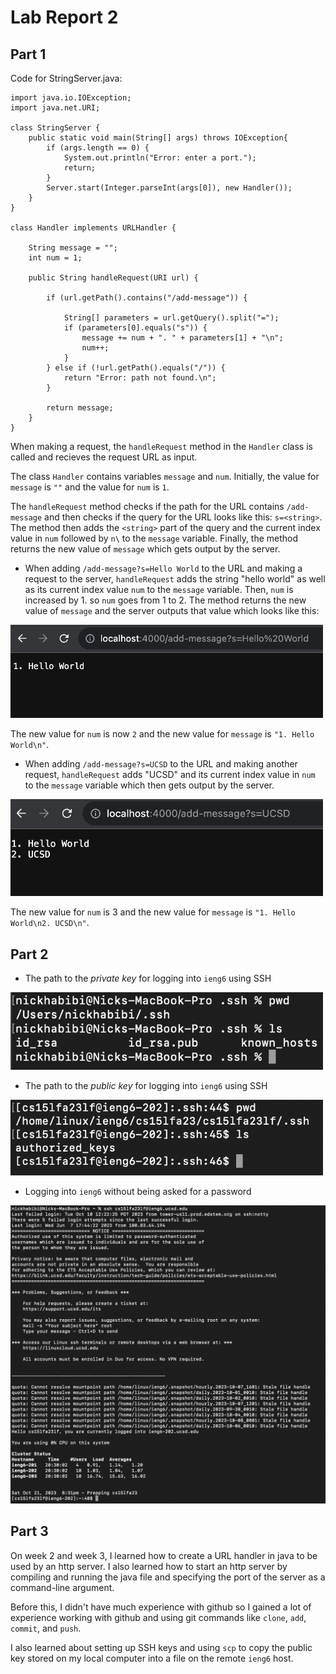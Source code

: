 <style>
    img[alt=sshot], img[alt=keys] {
        width:500px;
    }
</style>

# Lab Report 2

## Part 1

Code for StringServer.java:

```
import java.io.IOException;
import java.net.URI;

class StringServer {
    public static void main(String[] args) throws IOException{
        if (args.length == 0) {
            System.out.println("Error: enter a port.");
            return;
        }
        Server.start(Integer.parseInt(args[0]), new Handler());
    }
}

class Handler implements URLHandler {
    
    String message = "";
    int num = 1;

    public String handleRequest(URI url) {

        if (url.getPath().contains("/add-message")) {

            String[] parameters = url.getQuery().split("=");
            if (parameters[0].equals("s")) {
                message += num + ". " + parameters[1] + "\n";
                num++;
            }
        } else if (!url.getPath().equals("/")) {
            return "Error: path not found.\n";
        }

        return message;
    }
}
```

When making a request, the `handleRequest` method in the `Handler` class is called and recieves the request URL as input. 

The class `Handler` contains variables `message` and `num`. Initially, the value for `message` is `""` and the value for `num` is `1`.

The `handleRequest` method checks if the path for the URL contains `/add-message` and then checks if the query for the URL looks like this: `s=<string>`. The method then adds the `<string>` part of the query and the current index value in `num` followed by `n\` to the `message` variable. Finally, the method returns the new value of `message` which gets output by the server.

- When adding `/add-message?s=Hello World` to the URL and making a request to the server, `handleRequest` adds the string "hello world" as well as its current index value `num` to the `message` variable. Then, `num` is increased by 1. so `num` goes from 1 to 2. The method returns the new value of `message` and the server outputs that value which looks like this:

![sshot](./images/lab-2-1.png)

The new value for `num` is now `2` and the new value for `message` is `"1. Hello World\n"`.

- When adding `/add-message?s=UCSD` to the URL and making another request, `handleRequest` adds "UCSD" and its current index value in `num` to the `message` variable which then gets output by the server.

![sshot](./images/lab-2-2.png)

The new value for `num` is 3 and the new value for `message` is `"1. Hello World\n2. UCSD\n"`.

## Part 2

- The path to the *private key* for logging into `ieng6` using SSH

![keys](images/lab-2-3.png)

- The path to the *public key* for logging into `ieng6` using SSH

![keys](images/lab-2-4.png)

- Logging into `ieng6` without being asked for a password

![login](images/lab-2-5.png)

## Part 3

On week 2 and week 3, I learned how to create a URL handler in java to be used by an http server. I also learned how to start an http server by compiling and running the java file and specifying the port of the server as a command-line argument.

Before this, I didn't have much experience with github so I gained a lot of experience working with github and using git commands like `clone`, `add`, `commit`, and `push`.

I also learned about setting up SSH keys and using `scp` to copy the public key stored on my local computer into a file on the remote `ieng6` host.

